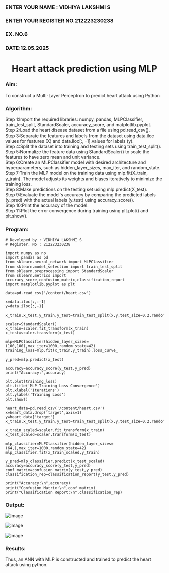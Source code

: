 <H3>ENTER YOUR NAME : VIDHIYA LAKSHMI S</H3>
<H3>ENTER YOUR REGISTER NO.212223230238</H3>
<H3>EX. NO.6</H3>
<H3>DATE:12.05.2025</H3>
<H1 ALIGN =CENTER>Heart attack prediction using MLP</H1>
<H3>Aim:</H3>  To construct a  Multi-Layer Perceptron to predict heart attack using Python
<H3>Algorithm:</H3>
Step 1:Import the required libraries: numpy, pandas, MLPClassifier, train_test_split, StandardScaler, accuracy_score, and matplotlib.pyplot.<BR>
Step 2:Load the heart disease dataset from a file using pd.read_csv().<BR>
Step 3:Separate the features and labels from the dataset using data.iloc values for features (X) and data.iloc[:, -1].values for labels (y).<BR>
Step 4:Split the dataset into training and testing sets using train_test_split().<BR>
Step 5:Normalize the feature data using StandardScaler() to scale the features to have zero mean and unit variance.<BR>
Step 6:Create an MLPClassifier model with desired architecture and hyperparameters, such as hidden_layer_sizes, max_iter, and random_state.<BR>
Step 7:Train the MLP model on the training data using mlp.fit(X_train, y_train). The model adjusts its weights and biases iteratively to minimize the training loss.<BR>
Step 8:Make predictions on the testing set using mlp.predict(X_test).<BR>
Step 9:Evaluate the model's accuracy by comparing the predicted labels (y_pred) with the actual labels (y_test) using accuracy_score().<BR>
Step 10:Print the accuracy of the model.<BR>
Step 11:Plot the error convergence during training using plt.plot() and plt.show().<BR>

<H3>Program: </H3>

```
# Developed by : VIDHIYA LAKSHMI S
# Register. No : 212223230238

import numpy as np
import pandas as pd
from sklearn.neural_network import MLPClassifier
from sklearn.model_selection import train_test_split
from sklearn.preprocessing import StandardScaler
from sklearn.metrics import accuracy_score,confusion_matrix,classification_report
import matplotlib.pyplot as plt

data=pd.read_csv('/content/heart.csv')

x=data.iloc[:,:-1]
y=data.iloc[:,-1]

x_train,x_test,y_train,y_test=train_test_split(x,y,test_size=0.2,random_state=42)

scaler=StandardScaler()
x_train=scaler.fit_transform(x_train)
x_test=scaler.transform(x_test)

mlp=MLPClassifier(hidden_layer_sizes=(100,100),max_iter=1000,random_state=42)
training_loss=mlp.fit(x_train,y_train).loss_curve_

y_pred=mlp.predict(x_test)

accuracy=accuracy_score(y_test,y_pred)
print("Accuracy:",accuracy)

plt.plot(training_loss)
plt.title('MLP Training Loss Convergence')
plt.xlabel('Iterations')
plt.ylabel('Training Loss')
plt.show()

heart_data=pd.read_csv('/content/heart.csv')
x=heart_data.drop('target',axis=1)
y=heart_data['target']
x_train,x_test,y_train,y_test=train_test_split(x,y,test_size=0.2,random_state=42)

x_train_scaled=scaler.fit_transform(x_train)
x_test_scaled=scaler.transform(x_test)

mlp_classifier=MLPClassifier(hidden_layer_sizes=(64,),max_iter=1000,random_state=42)
mlp_classifier.fit(x_train_scaled,y_train)

y_pred=mlp_classifier.predict(x_test_scaled)
accuracy=accuracy_score(y_test,y_pred)
conf_matrix=confusion_matrix(y_test,y_pred)
classification_rep=classification_report(y_test,y_pred)

print("Accuracy:\n",accuracy)
print("Confusion Matrix:\n",conf_matrix)
print("Classification Report:\n",classification_rep)

```

<H3>Output:</H3>

![image](https://github.com/user-attachments/assets/cc062ae9-af09-4421-8b42-a13480070816)

![image](https://github.com/user-attachments/assets/9dbdf068-01c7-4282-a98d-2d1479b5d50d)

![image](https://github.com/user-attachments/assets/c712577a-69e0-4996-9c55-7977c0f678a6)


<H3>Results:</H3>
Thus, an ANN with MLP is constructed and trained to predict the heart attack using python.
